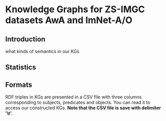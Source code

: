 # Knowledge Graphs for ZS-IMGC datasets AwA and ImNet-A/O

## Introduction

what kinds of semantics in our KGs

## Statistics


## Formats

RDF triples in KGs are presented in a CSV file with three columns corresponding to subjects, predicates and objects.
You can read it to access our constructed KGs. **Note that the CSV file is save with delimiter '\t'.**




